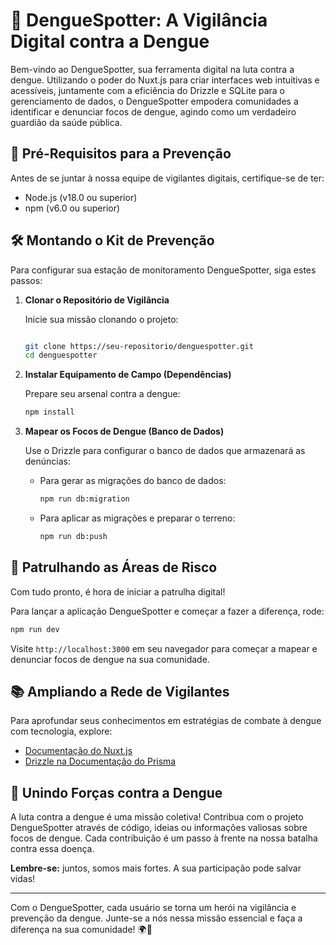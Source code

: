 # 🦟 DengueSpotter: A Vigilância Digital contra a Dengue

Bem-vindo ao DengueSpotter, sua ferramenta digital na luta contra a dengue. Utilizando o poder do Nuxt.js para criar interfaces web intuitivas e acessíveis, juntamente com a eficiência do Drizzle e SQLite para o gerenciamento de dados, o DengueSpotter empodera comunidades a identificar e denunciar focos de dengue, agindo como um verdadeiro guardião da saúde pública.

## 🌱 Pré-Requisitos para a Prevenção

Antes de se juntar à nossa equipe de vigilantes digitais, certifique-se de ter:

- Node.js (v18.0 ou superior)
- npm (v6.0 ou superior)

## 🛠️ Montando o Kit de Prevenção

Para configurar sua estação de monitoramento DengueSpotter, siga estes passos:

1. **Clonar o Repositório de Vigilância**

    Inicie sua missão clonando o projeto:

    ```bash

    git clone https://seu-repositorio/denguespotter.git
    cd denguespotter
    ```

2. **Instalar Equipamento de Campo (Dependências)**

    Prepare seu arsenal contra a dengue:

    ```bash
    npm install
    ```

3. **Mapear os Focos de Dengue (Banco de Dados)**

    Use o Drizzle para configurar o banco de dados que armazenará as denúncias:
    - Para gerar as migrações do banco de dados:

        ```bash
        npm run db:migration
        ```

    - Para aplicar as migrações e preparar o terreno:

        ```bash
        npm run db:push
        ```

## 🚀 Patrulhando as Áreas de Risco

Com tudo pronto, é hora de iniciar a patrulha digital!

Para lançar a aplicação DengueSpotter e começar a fazer a diferença, rode:

```bash
npm run dev
```

Visite `http://localhost:3000` em seu navegador para começar a mapear e denunciar focos de dengue na sua comunidade.

## 📚 Ampliando a Rede de Vigilantes

Para aprofundar seus conhecimentos em estratégias de combate à dengue com tecnologia, explore:

- [Documentação do Nuxt.js](https://nuxtjs.org/docs)
- [Drizzle na Documentação do Prisma](https://www.prisma.io/docs/reference/tools-and-interfaces/prisma-client)

## 🤝 Unindo Forças contra a Dengue

A luta contra a dengue é uma missão coletiva! Contribua com o projeto DengueSpotter através de código, ideias ou informações valiosas sobre focos de dengue. Cada contribuição é um passo à frente na nossa batalha contra essa doença.

**Lembre-se:** juntos, somos mais fortes. A sua participação pode salvar vidas!

---

Com o DengueSpotter, cada usuário se torna um herói na vigilância e prevenção da dengue. Junte-se a nós nessa missão essencial e faça a diferença na sua comunidade! 🌍🦟
